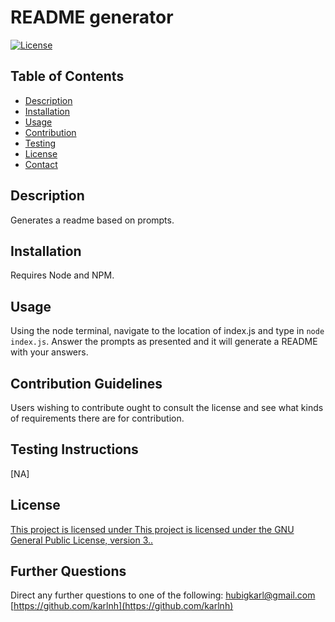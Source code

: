 
  # README generator
  [![License](!https://img.shields.io/badge/License-GPLv3-blue.svg)](https://www.gnu.org/licenses/gpl-3.0)

  ## Table of Contents
  - [Description](#Description)
  - [Installation](#Installation)
  - [Usage](#Usage)
  - [Contribution](#Contribution)
  - [Testing](#Testing)
  - [License](#License)
  - [Contact](#Contact)
  
  ## Description
  Generates a readme based on prompts.

  ## Installation
  Requires Node and NPM.

  ## Usage
  Using the node terminal, navigate to the location of index.js and type in `node index.js`. Answer the prompts as presented and it will generate a README with your answers.

  ## Contribution Guidelines
  Users wishing to contribute ought to consult the license and see what kinds of requirements there are for contribution.

  ## Testing Instructions
  [NA]

  ## License
  [This project is licensed under This project is licensed under the GNU General Public License, version 3..](https://www.gnu.org/licenses/gpl-3.0)

  ## Further Questions
  Direct any further questions to one of the following:
  [hubigkarl@gmail.com](mailto:hubigkarl@gmail.com)
  [https://github.com/karlnh](https://github.com/karlnh)
